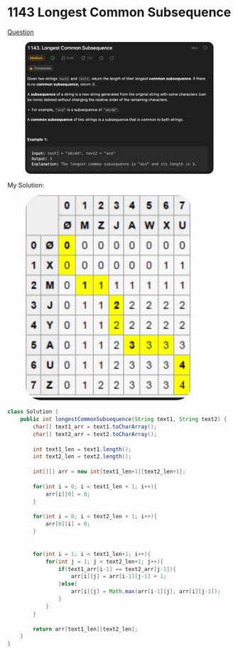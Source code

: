 # 1143 Longest Common Subsequence

[Question](https://leetcode.com/problems/longest-common-subsequence/description/?envType=study-plan\&id=algorithm-ii)

<figure><img src="../.gitbook/assets/image.png" alt=""><figcaption></figcaption></figure>



My Solution:

<figure><img src="../.gitbook/assets/image (2).png" alt=""><figcaption></figcaption></figure>

```java
class Solution {
    public int longestCommonSubsequence(String text1, String text2) {
        char[] text1_arr = text1.toCharArray();
        char[] text2_arr = text2.toCharArray();

        int text1_len = text1.length();
        int text2_len = text2.length();

        int[][] arr = new int[text1_len+1][text2_len+1];

        for(int i = 0; i < text1_len + 1; i++){
            arr[i][0] = 0;
        }

        for(int i = 0; i < text2_len + 1; i++){
            arr[0][i] = 0;
        }


        for(int i = 1; i < text1_len+1; i++){
            for(int j = 1; j < text2_len+1; j++){
                if(text1_arr[i-1] == text2_arr[j-1]){
                    arr[i][j] = arr[i-1][j-1] + 1;
                }else{
                    arr[i][j] = Math.max(arr[i-1][j], arr[i][j-1]);
                }
            }
        }

        return arr[text1_len][text2_len];
    }
}
```
